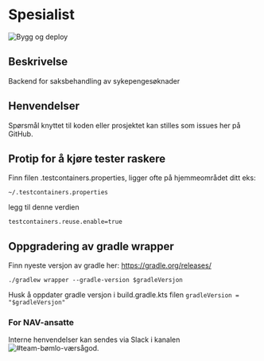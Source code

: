 # Spesialist
![Bygg og deploy](https://github.com/navikt/helse-spesialist/workflows/Bygg%20og%20deploy/badge.svg)

## Beskrivelse
Backend for saksbehandling av sykepengesøknader

## Henvendelser
Spørsmål knyttet til koden eller prosjektet kan stilles som issues her på GitHub.

## Protip for å kjøre tester raskere
Finn filen .testcontainers.properties, ligger ofte på hjemmeområdet ditt eks: 

```~/.testcontainers.properties```

legg til denne verdien

```testcontainers.reuse.enable=true```

## Oppgradering av gradle wrapper
Finn nyeste versjon av gradle her: https://gradle.org/releases/

```./gradlew wrapper --gradle-version $gradleVersjon```

Husk å oppdater gradle versjon i build.gradle.kts filen
```gradleVersion = "$gradleVersjon"```


### For NAV-ansatte
Interne henvendelser kan sendes via Slack i kanalen ![#team-bømlo-værsågod](https://nav-it.slack.com/archives/C019637N90X).
